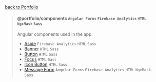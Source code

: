 [back to Portfolio](../../README.md)

> #### @portfolio/components `Angular Forms` `Firebase Analytics` `HTML` `NgxMask` `Sass`
>
> Angular components used in the app.
> - [Aside](src/lib/aside) `Firebase Analytics` `HTML` `Sass`
> - [Banner](src/lib/banner) `HTML` `Sass`
> - [Button](src/lib/button) `HTML` `Sass`
> - [Focus](src/lib/focus) `HTML` `Sass`
> - [Icon Button](src/lib/icon-button) `HTML` `Sass`
> - [Message Form](src/lib/message-form) `Angular Forms` `Firebase Analytics` `HTML` `NgxMask` `Sass`

